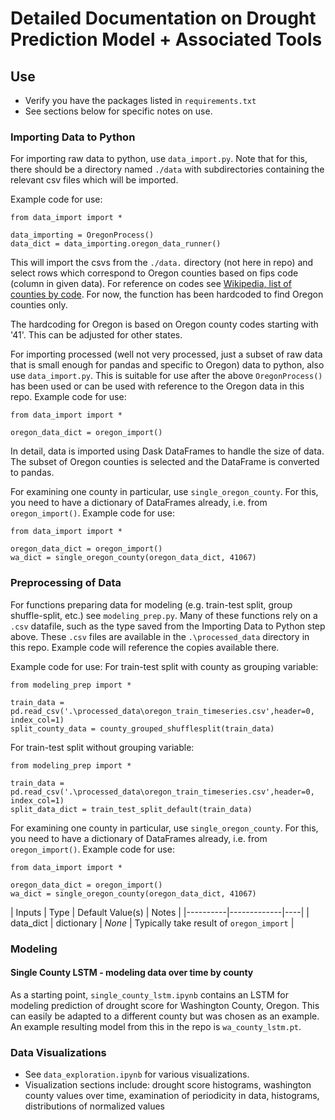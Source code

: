 # Detailed Documentation on Drought Prediction Model + Associated Tools

## Use

* Verify you have the packages listed in `requirements.txt`
* See sections below for specific notes on use.

### Importing Data to Python

For importing raw data to python, use `data_import.py`. Note that for this, there should be a directory named `./data` with subdirectories containing the relevant csv files which will be imported.

Example code for use:
```
from data_import import *

data_importing = OregonProcess()
data_dict = data_importing.oregon_data_runner()
```

This will import the csvs from the `./data.` directory (not here in repo) and select rows which correspond to Oregon counties based on fips code (column in given data). For reference on codes see [Wikipedia, list of counties by code](https://en.wikipedia.org/wiki/List_of_United_States_INCITS_codes_by_county#). For now, the function has been hardcoded to find Oregon counties only.

The hardcoding for Oregon is based on Oregon county codes starting with '41'. This can be adjusted for other states.

For importing processed (well not very processed, just a subset of raw data that is small enough for pandas and specific to Oregon) data to python, also use `data_import.py`. This is suitable for use after the above `OregonProcess()` has been used or can be used with reference to the Oregon data in this repo. Example code for use:
```
from data_import import *

oregon_data_dict = oregon_import()
```

In detail, data is imported using Dask DataFrames to handle the size of data. The subset of Oregon counties is selected and the DataFrame is converted to pandas.

For examining one county in particular, use `single_oregon_county`. For this, you need to have a dictionary of DataFrames already, i.e. from `oregon_import()`. Example code for use:
```
from data_import import *

oregon_data_dict = oregon_import()
wa_dict = single_oregon_county(oregon_data_dict, 41067)
```


### Preprocessing of Data
For functions preparing data for modeling (e.g. train-test split, group shuffle-split, etc.) see `modeling_prep.py`. Many of these functions rely on a `.csv` datafile, such as the type saved from the Importing Data to Python step above. These `.csv` files are available in the `.\processed_data` directory in this repo. Example code will reference the copies available there.


Example code for use:
For train-test split with county as grouping variable:
```
from modeling_prep import *

train_data = pd.read_csv('.\processed_data\oregon_train_timeseries.csv',header=0, index_col=1)
split_county_data = county_grouped_shufflesplit(train_data)
```
For train-test split without grouping variable:
```
from modeling_prep import *

train_data = pd.read_csv('.\processed_data\oregon_train_timeseries.csv',header=0, index_col=1)
split_data_dict = train_test_split_default(train_data)
```

For examining one county in particular, use `single_oregon_county`. For this, you need to have a dictionary of DataFrames already, i.e. from `oregon_import()`. Example code for use:
```
from data_import import *

oregon_data_dict = oregon_import()
wa_dict = single_oregon_county(oregon_data_dict, 41067)
```

| Inputs | Type |  Default Value(s) | Notes |
|----------|-------------|----|
| data_dict | dictionary | _None_ | Typically take result of `oregon_import` |



### Modeling

#### Single County LSTM - modeling data over time by county
As a starting point, `single_county_lstm.ipynb` contains an LSTM for modeling prediction of drought score for Washington County, Oregon. This can easily be adapted to a different county but was chosen as an example. An example resulting model from this in the repo is `wa_county_lstm.pt`.

### Data Visualizations
* See `data_exploration.ipynb` for various visualizations.
* Visualization sections include: drought score histograms, washington county values over time, examination of periodicity in data, histograms, distributions of normalized values